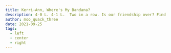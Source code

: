 ```yaml
---
title: Kerri-Ann, Where's My Bandana?
description: 4-0 L. 4-1 L.  Two in a row. Is our friendship over? Find out tomorrow. 
author: moo_quack_three
date: 2021-09-25
tags:
  - left
  - center
  - right
---
```

